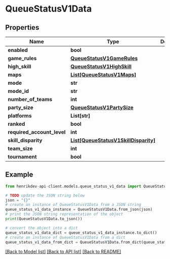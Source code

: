# QueueStatusV1Data


## Properties

Name | Type | Description | Notes
------------ | ------------- | ------------- | -------------
**enabled** | **bool** |  | 
**game_rules** | [**QueueStatusV1GameRules**](QueueStatusV1GameRules.md) |  | 
**high_skill** | [**QueueStatusV1HighSkill**](QueueStatusV1HighSkill.md) |  | 
**maps** | [**List[QueueStatusV1Maps]**](QueueStatusV1Maps.md) |  | 
**mode** | **str** |  | 
**mode_id** | **str** |  | 
**number_of_teams** | **int** |  | 
**party_size** | [**QueueStatusV1PartySize**](QueueStatusV1PartySize.md) |  | 
**platforms** | **List[str]** |  | 
**ranked** | **bool** |  | 
**required_account_level** | **int** |  | 
**skill_disparity** | [**List[QueueStatusV1SkillDisparity]**](QueueStatusV1SkillDisparity.md) |  | 
**team_size** | **int** |  | 
**tournament** | **bool** |  | 

## Example

```python
from henrikdev-api-client.models.queue_status_v1_data import QueueStatusV1Data

# TODO update the JSON string below
json = "{}"
# create an instance of QueueStatusV1Data from a JSON string
queue_status_v1_data_instance = QueueStatusV1Data.from_json(json)
# print the JSON string representation of the object
print(QueueStatusV1Data.to_json())

# convert the object into a dict
queue_status_v1_data_dict = queue_status_v1_data_instance.to_dict()
# create an instance of QueueStatusV1Data from a dict
queue_status_v1_data_from_dict = QueueStatusV1Data.from_dict(queue_status_v1_data_dict)
```
[[Back to Model list]](../README.md#documentation-for-models) [[Back to API list]](../README.md#documentation-for-api-endpoints) [[Back to README]](../README.md)


